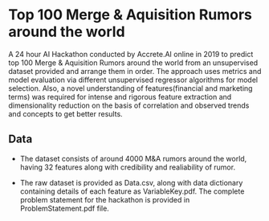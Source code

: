 # Top 100 Merge & Aquisition Rumors around the world

A 24 hour AI Hackathon conducted by Accrete.AI online in 2019 to predict top 100 Merge & Aquisition Rumors around the world from an unsupervised dataset provided and arrange them in order. The approach uses metrics and model evaluation via different unsupervised regressor algorithms for model selection. Also, a novel understanding of features(financial and marketing terms) was required for intense and rigorous feature extraction and dimensionality reduction on the basis of correlation and observed trends and concepts to get better results.

## Data 

- The dataset consists of around 4000 M&A rumors around the world, having 32 features along with credibility and realiability of rumor.

- The raw dataset is provided as Data.csv, along with data dictionary containing details of each feature as VariableKey.pdf. The complete problem statement for the hackathon is provided in ProblemStatement.pdf file.  
